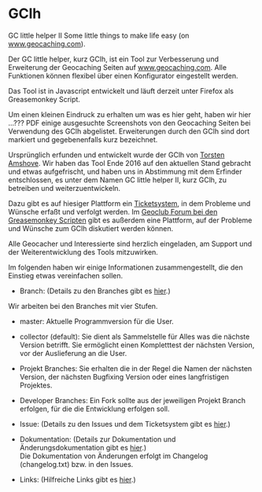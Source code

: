 # GClh
GC little helper II
Some little things to make life easy (on www.geocaching.com).

Der GC little helper, kurz GClh, ist ein Tool zur Verbesserung und Erweiterung der Geocaching Seiten auf www.geocaching.com. Alle Funktionen können flexibel über einen Konfigurator eingestellt werden.

Das Tool ist in Javascript entwickelt und läuft derzeit unter Firefox als Greasemonkey Script.

Um einen kleinen Eindruck zu erhalten um was es hier geht, haben wir hier ...??? PDF einige ausgesuchte Screenshots von den Geocaching Seiten bei Verwendung des GClh abgelistet. Erweiterungen durch den GClh sind dort markiert und gegebenenfalls kurz bezeichnet. 
 
Ursprünglich erfunden und entwickelt wurde der GClh von [Torsten Amshove](https://www.amshove.net/blog/webinterfaces/gc-little-helper/). Wir haben das Tool Ende 2016 auf den aktuellen Stand gebracht und etwas aufgefrischt, und haben uns in Abstimmung mit dem Erfinder entschlossen, es unter dem Namen GC little helper II, kurz GClh, zu betreiben und weiterzuentwickeln. 

Dazu gibt es auf hiesiger Plattform ein [Ticketsystem](https://github.com/2Abendsegler/GClh/issues), in dem Probleme und Wünsche erfaßt und verfolgt werden. Im [Geoclub Forum bei den Greasemonkey Scripten](http://geoclub.de/forum/viewforum.php?f=117) gibt es außerdem eine Plattform, auf der Probleme und Wünsche zum GClh diskutiert werden können.

Alle Geocacher und Interessierte sind herzlich eingeladen, am Support und der Weiterentwicklung des Tools mitzuwirken. 

Im folgenden haben wir einige Informationen zusammengestellt, die den Einstieg etwas vereinfachen sollen.

* Branch:
(Details zu den Branches gibt es [hier](https://github.com/2Abendsegler/GClh/blob/dev_v0.2.3_fe/docu/definitions.md#user-content-branch).)  

Wir arbeiten bei den Branches mit vier Stufen.
  * master: Aktuelle Programmversion für die User.
  * collector (default): Sie dient als Sammelstelle für Alles was die nächste Version betrifft. Sie ermöglicht einen Kompletttest der nächsten Version, vor der Auslieferung an die User.
  * Projekt Branches: Sie erhalten die in der Regel die Namen der nächsten Version, der nächsten Bugfixing Version oder eines langfristigen Projektes.
  * Developer Branches: Ein Fork sollte aus der jeweiligen Projekt Branch erfolgen, für die die Entwicklung erfolgen soll.  

* Issue:
(Details zu den Issues und dem Ticketsystem gibt es [hier](https://github.com/2Abendsegler/GClh/blob/dev_v0.2.3_fe/docu/definitions.md#user-content-issue).)  

* Dokumentation:
(Details zur Dokumentation und Änderungsdokumentation gibt es [hier](https://github.com/2Abendsegler/GClh/blob/dev_v0.2.3_fe/docu/definitions.md#user-content-dokumentation).)  
Die Dokumentation von Änderungen erfolgt im Changelog (changelog.txt) bzw. in den Issues.

* Links:
(Hilfreiche Links gibt es [hier](https://github.com/2Abendsegler/GClh/blob/dev_v0.2.3_fe/docu/definitions.md#user-content-links).)  

